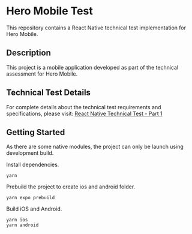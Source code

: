 # Hero Mobile Test

This repository contains a React Native technical test implementation for Hero Mobile.

## Description

This project is a mobile application developed as part of the technical assessment for Hero Mobile.

## Technical Test Details

For complete details about the technical test requirements and specifications, please visit:
[React Native Technical Test - Part 1](https://gethero.notion.site/Test-technique-React-Native-part-1-176843eb88d2807ab235d238a82cb475)

## Getting Started

As there are some native modules, the project can only be launch using development build.

Install dependencies.

```
yarn
```

Prebuild the project to create ios and android folder.

```
yarn expo prebuild
```

Build iOS and Android.

```
yarn ios
yarn android
```
